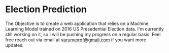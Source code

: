 # Election Prediction
The Objective is to create a web application that relies on a Machine Learning Model trained on 2016 US Presedential Election data.
I'm currently still working on it, so I will be pushing my progress on a regular basis. 
Feel free reach out via email at varunvprof@gmail.com if you want more updates.
